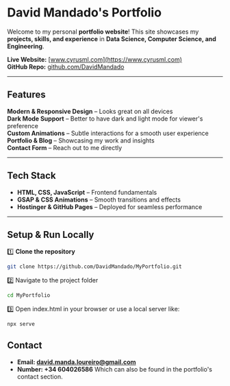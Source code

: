 # David Mandado's Portfolio

Welcome to my personal **portfolio website**! 
This site showcases my **projects, skills, and experience** in **Data Science, Computer Science, and Engineering**.

 **Live Website:** [www.cyrusml.com](https://www.cyrusml.com)  
 **GitHub Repo:** [github.com/DavidMandado](https://github.com/DavidMandado)

---

##  Features

 **Modern & Responsive Design** – Looks great on all devices  
 **Dark Mode Support** – Better to have dark and light mode for viewer's preference  
 **Custom Animations** – Subtle interactions for a smooth user experience  
 **Portfolio & Blog** – Showcasing my work and insights  
 **Contact Form** – Reach out to me directly  

---

##  Tech Stack

- **HTML, CSS, JavaScript** – Frontend fundamentals  
- **GSAP & CSS Animations** – Smooth transitions and effects  
- **Hostinger & GitHub Pages** – Deployed for seamless performance  

---

## Setup & Run Locally

1️⃣ **Clone the repository**
```sh
git clone https://github.com/DavidMandado/MyPortfolio.git
```

2️⃣ Navigate to the project folder

```sh
cd MyPortfolio
```


3️⃣ Open index.html in your browser or use a local server like:

```sh
npx serve
```

## Contact
- **Email: david.manda.loureiro@gmail.com**
- **Number: +34 604026586**
Which can also be found in the portfolio's contact section.
